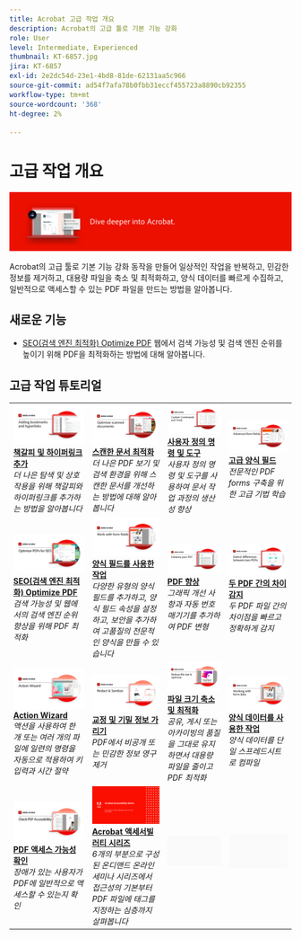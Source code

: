 ```yaml
---
title: Acrobat 고급 작업 개요
description: Acrobat의 고급 툴로 기본 기능 강화
role: User
level: Intermediate, Experienced
thumbnail: KT-6857.jpg
jira: KT-6857
exl-id: 2e2dc54d-23e1-4bd8-81de-62131aa5c966
source-git-commit: ad54f7afa78b0fbb31eccf455723a8890cb92355
workflow-type: tm+mt
source-wordcount: '368'
ht-degree: 2%

---
```


# 고급 작업 개요

![Acrobat 시작 이미지](../assets/Hero-AdvancedTasks.png)

Acrobat의 고급 툴로 기본 기능 강화 동작을 만들어 일상적인 작업을 반복하고, 민감한 정보를 제거하고, 대용량 파일을 축소 및 최적화하고, 양식 데이터를 빠르게 수집하고, 일반적으로 액세스할 수 있는 PDF 파일을 만드는 방법을 알아봅니다.

## 새로운 기능

* [SEO(검색 엔진 최적화) Optimize PDF](optimizeseo.md)
웹에서 검색 가능성 및 검색 엔진 순위를 높이기 위해 PDF을 최적화하는 방법에 대해 알아봅니다.

## 고급 작업 튜토리얼

<table style="table-layout:fixed">
<tr>
  <td>
    <a href="bookmarks.md">
      <img alt="책갈피 및 하이퍼링크 추가" src="../assets/Bookmarks_1280.png" />
    </a>
    <div>
    <a href="bookmarks.md"><strong>책갈피 및 하이퍼링크 추가</strong></a>
    </div>
    <em>더 나은 탐색 및 상호 작용을 위해 책갈피와 하이퍼링크를 추가하는 방법을 알아봅니다</em>
    <br>
  </td>
  <td>
    <a href="optimizescan.md">
      <img alt="스캔한 문서 최적화" src="../assets/Scan_1280.png" />
    </a>
    <div>
    <a href="optimizescan.md"><strong>스캔한 문서 최적화</strong></a>
    </div>
    <em>더 나은 PDF 보기 및 검색 환경을 위해 스캔한 문서를 개선하는 방법에 대해 알아봅니다</em>
    <br>
  </td>
  <td>
    <a href="custom.md">
      <img alt="사용자 정의 명령 및 도구" src="../assets/Createcustom_1280.png" />
    </a>
    <div>
    <a href="custom.md"><strong>사용자 정의 명령 및 도구</strong></a>
    </div>
    <em>사용자 정의 명령 및 도구를 사용하여 문서 작업 과정의 생산성 향상</em>
    <br>
  </td>
  <td>
    <a href="advancedforms.md">
      <img alt="고급 양식 필드" src="../assets/Advancedforms_1280.png" />
    </a>
    <div>
    <a href="advancedforms.md"><strong>고급 양식 필드</strong></a>
    </div>
    <em>전문적인 PDF forms 구축을 위한 고급 기법 학습</em>
    <br>
  </td>
</tr>
<tr>
 <td>
    <a href="optimizeseo.md">
      <img alt="SEO(검색 엔진 최적화) Optimize PDF" src="../assets/seo_1280.png" />
    </a>
    <div>
    <a href="optimizeseo.md"><strong>SEO(검색 엔진 최적화) Optimize PDF</strong></a>
    </div>
    <em>검색 가능성 및 웹에서의 검색 엔진 순위 향상을 위해 PDF 최적화</em>
    <br>
  </td>
  <td>
    <a href="workforms.md">
      <img alt="양식 필드를 사용한 작업" src="../assets/Workform_1280.png" />
    </a>
    <div>
    <a href="workforms.md"><strong>양식 필드를 사용한 작업</strong></a>
    </div>
    <em>다양한 유형의 양식 필드를 추가하고, 양식 필드 속성을 설정하고, 보안을 추가하여 고품질의 전문적인 양식을 만들 수 있습니다</em>
    <br>
  </td>
  <td>
    <a href="enhance.md">
      <img alt="PDF 향상" src="../assets/Enhance_1280.png" />
    </a>
    <div>
    <a href="enhance.md"><strong>PDF 향상</strong></a>
    </div>
    <em>그래픽 개선 사항과 자동 번호 매기기를 추가하여 PDF 변형</em>
    <br>
  </td>
 <td>
    <a href="compare.md">
      <img alt="두 PDF 간의 차이 감지" src="../assets/Compare_1280.png" />
    </a>
    <div>
    <a href="compare.md"><strong>두 PDF 간의 차이 감지</strong></a>
    </div>
    <em>두 PDF 파일 간의 차이점을 빠르고 정확하게 감지</em>
    <br>
  </td>
</tr>
<tr>
  <td>
    <a href="action.md">
      <img alt="Action Wizard" src="../assets/Action.jpg" />
    </a>
    <div>
    <a href="action.md"><strong>Action Wizard</strong></a>
    </div>
    <em>액션을 사용하여 한 개 또는 여러 개의 파일에 일련의 명령을 자동으로 적용하여 키 입력과 시간 절약</em>
    <br>
  </td>
  <td>
    <a href="redact.md">
      <img alt="교정 및 기밀 정보 가리기" src="../assets/Redact.jpg" />
    </a>
    <div>
    <a href="redact.md"><strong>교정 및 기밀 정보 가리기</strong></a>
    </div>
    <em>PDF에서 비공개 또는 민감한 정보 영구 제거</em>
    <br>
  </td>
 <td>
    <a href="reduce.md">
      <img alt="파일 크기 축소 및 최적화" src="../assets/Reduce.jpg" />
    </a>
    <div>
    <a href="reduce.md"><strong>파일 크기 축소 및 최적화</strong></a>
    </div>
    <em>공유, 게시 또는 아카이빙의 품질을 그대로 유지하면서 대용량 파일을 줄이고 PDF 최적화</em>
    <br>
  </td>
  <td>
    <a href="formdata.md">
      <img alt="Action Wizard" src="../assets/FormData.jpg" />
    </a>
    <div>
    <a href="formdata.md"><strong>양식 데이터를 사용한 작업</strong></a>
    </div>
    <em>양식 데이터를 단일 스프레드시트로 컴파일</em>
    <br>
  </td>
</tr>
<tr>
 <td>
    <a href="accessibility.md">
      <img alt="PDF 액세스 가능성 확인" src="../assets/Checkaccessible_1280.jpg" />
    </a>
    <div>
    <a href="accessibility.md"><strong>PDF 액세스 가능성 확인</strong></a>
    </div>
    <em>장애가 있는 사용자가 PDF에 일반적으로 액세스할 수 있는지 확인</em>
    <br>
  </td>
 <td>
    <a href="accessibility-series.md">
      <img alt="액세스 가능한 PDF 파일 준비" src="../assets/Accessibilityseries_1280.png" />
    </a>
    <div>
    <a href="accessibility-series.md"><strong>Acrobat 액세서빌러티 시리즈</strong></a>
    </div>
    <em>6개의 부분으로 구성된 온디맨드 온라인 세미나 시리즈에서 접근성의 기본부터 PDF 파일에 태그를 지정하는 심층까지 살펴봅니다</em>
    <br>
  </td>
  <td>
   <img alt="스페이서" src="../assets/Grayspacer.png" />
    <div>
    <br>
  </td> 
  <td>
   <img alt="스페이서" src="../assets/Grayspacer.png" />
    <div>
    <br>
  </td>  
</tr>
</table>
